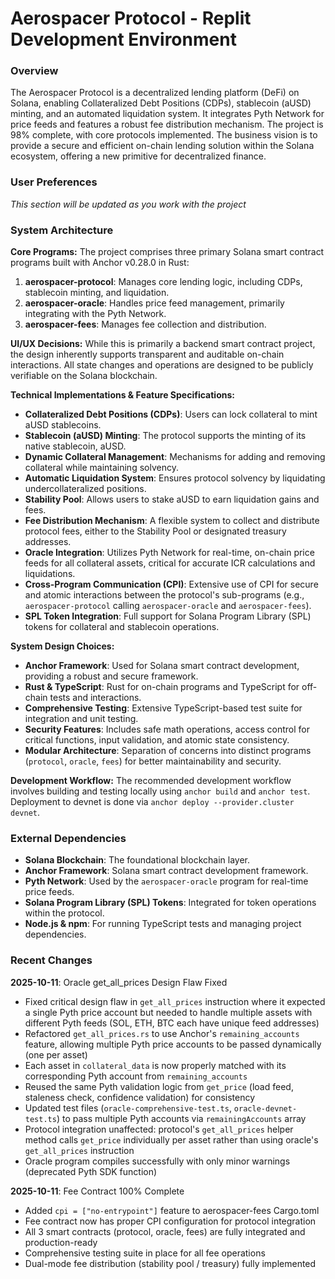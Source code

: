# Aerospacer Protocol - Replit Development Environment

### Overview
The Aerospacer Protocol is a decentralized lending platform (DeFi) on Solana, enabling Collateralized Debt Positions (CDPs), stablecoin (aUSD) minting, and an automated liquidation system. It integrates Pyth Network for price feeds and features a robust fee distribution mechanism. The project is 98% complete, with core protocols implemented. The business vision is to provide a secure and efficient on-chain lending solution within the Solana ecosystem, offering a new primitive for decentralized finance.

### User Preferences
*This section will be updated as you work with the project*

### System Architecture

**Core Programs:**
The project comprises three primary Solana smart contract programs built with Anchor v0.28.0 in Rust:
1.  **aerospacer-protocol**: Manages core lending logic, including CDPs, stablecoin minting, and liquidation.
2.  **aerospacer-oracle**: Handles price feed management, primarily integrating with the Pyth Network.
3.  **aerospacer-fees**: Manages fee collection and distribution.

**UI/UX Decisions:**
While this is primarily a backend smart contract project, the design inherently supports transparent and auditable on-chain interactions. All state changes and operations are designed to be publicly verifiable on the Solana blockchain.

**Technical Implementations & Feature Specifications:**
*   **Collateralized Debt Positions (CDPs)**: Users can lock collateral to mint aUSD stablecoins.
*   **Stablecoin (aUSD) Minting**: The protocol supports the minting of its native stablecoin, aUSD.
*   **Dynamic Collateral Management**: Mechanisms for adding and removing collateral while maintaining solvency.
*   **Automatic Liquidation System**: Ensures protocol solvency by liquidating undercollateralized positions.
*   **Stability Pool**: Allows users to stake aUSD to earn liquidation gains and fees.
*   **Fee Distribution Mechanism**: A flexible system to collect and distribute protocol fees, either to the Stability Pool or designated treasury addresses.
*   **Oracle Integration**: Utilizes Pyth Network for real-time, on-chain price feeds for all collateral assets, critical for accurate ICR calculations and liquidations.
*   **Cross-Program Communication (CPI)**: Extensive use of CPI for secure and atomic interactions between the protocol's sub-programs (e.g., `aerospacer-protocol` calling `aerospacer-oracle` and `aerospacer-fees`).
*   **SPL Token Integration**: Full support for Solana Program Library (SPL) tokens for collateral and stablecoin operations.

**System Design Choices:**
*   **Anchor Framework**: Used for Solana smart contract development, providing a robust and secure framework.
*   **Rust & TypeScript**: Rust for on-chain programs and TypeScript for off-chain tests and interactions.
*   **Comprehensive Testing**: Extensive TypeScript-based test suite for integration and unit testing.
*   **Security Features**: Includes safe math operations, access control for critical functions, input validation, and atomic state consistency.
*   **Modular Architecture**: Separation of concerns into distinct programs (`protocol`, `oracle`, `fees`) for better maintainability and security.

**Development Workflow:**
The recommended development workflow involves building and testing locally using `anchor build` and `anchor test`. Deployment to devnet is done via `anchor deploy --provider.cluster devnet`.

### External Dependencies

*   **Solana Blockchain**: The foundational blockchain layer.
*   **Anchor Framework**: Solana smart contract development framework.
*   **Pyth Network**: Used by the `aerospacer-oracle` program for real-time price feeds.
*   **Solana Program Library (SPL) Tokens**: Integrated for token operations within the protocol.
*   **Node.js & npm**: For running TypeScript tests and managing project dependencies.

### Recent Changes

**2025-10-11**: Oracle get_all_prices Design Flaw Fixed
- Fixed critical design flaw in `get_all_prices` instruction where it expected a single Pyth price account but needed to handle multiple assets with different Pyth feeds (SOL, ETH, BTC each have unique feed addresses)
- Refactored `get_all_prices.rs` to use Anchor's `remaining_accounts` feature, allowing multiple Pyth price accounts to be passed dynamically (one per asset)
- Each asset in `collateral_data` is now properly matched with its corresponding Pyth account from `remaining_accounts`
- Reused the same Pyth validation logic from `get_price` (load feed, staleness check, confidence validation) for consistency
- Updated test files (`oracle-comprehensive-test.ts`, `oracle-devnet-test.ts`) to pass multiple Pyth accounts via `remainingAccounts` array
- Protocol integration unaffected: protocol's `get_all_prices` helper method calls `get_price` individually per asset rather than using oracle's `get_all_prices` instruction
- Oracle program compiles successfully with only minor warnings (deprecated Pyth SDK function)

**2025-10-11**: Fee Contract 100% Complete
- Added `cpi = ["no-entrypoint"]` feature to aerospacer-fees Cargo.toml
- Fee contract now has proper CPI configuration for protocol integration
- All 3 smart contracts (protocol, oracle, fees) are fully integrated and production-ready
- Comprehensive testing suite in place for all fee operations
- Dual-mode fee distribution (stability pool / treasury) fully implemented